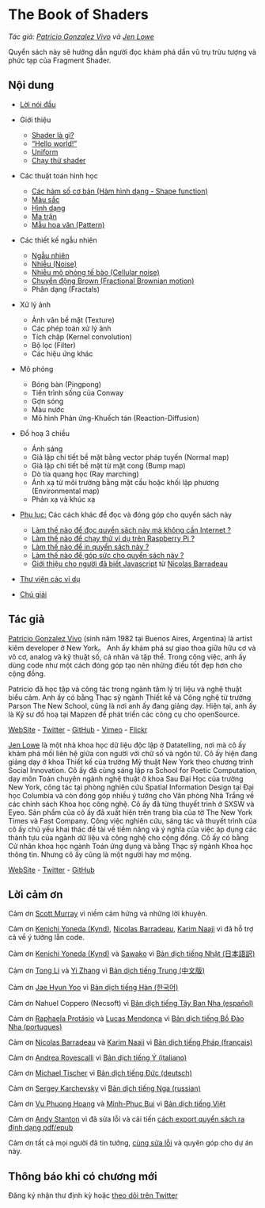 <canvas id="custom" class="canvas" data-fragment-url="src/moon/moon.frag" data-textures="src/moon/moon.jpg" width="350px" height="350px"></canvas>

# The Book of Shaders
*Tác giả: [Patricio Gonzalez Vivo](http://patriciogonzalezvivo.com/) và [Jen Lowe](http://jenlowe.net/)*

Quyển sách này sẽ hướng dẫn người đọc khám phá dần vũ trụ trừu tượng và phức tạp của Fragment Shader.

<div class="header">
<a href="https://www.paypal.com/cgi-bin/webscr?cmd=_s-xclick&hosted_button_id=B5FSVSHGEATCG" style="float: right;"><img src="https://www.paypalobjects.com/en_US/i/btn/btn_donate_SM.gif" alt=""></a>
</div>

## Nội dung

* [Lời nói đầu](00/?lan=vi)

* Giới thiệu
    * [Shader là gì?](01/?lan=vi)
    * [“Hello world!”](02/?lan=vi)
    * [Uniform](03/?lan=vi)
    * [Chạy thử shader](04/?lan=vi)

* Các thuật toán hình học
    * [Các hàm số cơ bản (Hàm hình dạng - Shape function)](05/?lan=vi)
    * [Màu sắc](06/?lan=vi)
    * [Hình dạng](07/?lan=vi)
    * [Ma trận](08/?lan=vi)
    * [Mẫu hoa văn (Pattern)](09/?lan=vi)

* Các thiết kế ngẫu nhiên
    * [Ngẫu nhiên](10/?lan=vi)
    * [Nhiễu (Noise)](11/?lan=vi)
    * [Nhiễu mô phỏng tế bào (Cellular noise)](12/?lan=vi)
    * [Chuyển động Brown (Fractional Brownian motion)](13/?lan=vi)
    * Phân dạng (Fractals)

* Xử lý ảnh
    * Ảnh vân bề mặt (Texture)
    * Các phép toán xử lý ảnh
    * Tích chập (Kernel convolution)
    * Bộ lọc (Filter)
    * Các hiệu ứng khác

* Mô phỏng
    * Bóng bàn (Pingpong)
    * Tiến trình sống của Conway
    * Gợn sóng
    * Màu nước
    * Mô hình Phản ứng-Khuếch tán (Reaction-Diffusion)

* Đồ hoạ 3 chiều
    * Ánh sáng
    * Giả lập chi tiết bề mặt bằng vector pháp tuyến (Normal map)
    * Giả lập chi tiết bề mặt từ mặt cong (Bump map)
    * Dò tia quang học (Ray marching)
    * Ánh xạ từ môi trường bằng mặt cầu hoặc khối lập phương (Environmental map)
    * Phản xạ và khúc xạ

* [Phụ lục:](appendix/?lan=vi) Các cách khác để đọc và đóng góp cho quyển sách này
	* [Làm thế nào để đọc quyển sách này mà không cần Internet ?](appendix/00/?lan=vi)
	* [Làm thế nào để chạy thử ví dụ trên Raspberry Pi ?](appendix/01/?lan=vi)
	* [Làm thế nào để in quyển sách này ?](appendix/02/?lan=vi)
   * [Làm thế nào để góp sức cho quyển sách này ?](appendix/03/?lan=vi)
   * [Giới thiệu cho người đã biết Javascript](appendix/04/?lan=vi) từ [Nicolas Barradeau](http://www.barradeau.com/)

* [Thư viện các ví dụ](examples/?lan=vi)

* [Chú giải](glossary/?lan=vi)

## Tác giả

[Patricio Gonzalez Vivo](http://patriciogonzalezvivo.com/) (sinh năm 1982 tại Buenos Aires, Argentina) là artist kiêm developer ở New York。 Anh ấy khám phá sự giao thoa giữa hữu cơ và vô cơ, analog và kỹ thuật số, cá nhân và tập thể. Trong công việc, anh ấy dùng code như một cách đóng góp tạo nên những điều tốt đẹp hơn cho cộng đồng.

Patricio đã học tập và công tác trong ngành tâm lý trị liệu và nghệ thuật biểu cảm. Anh ấy có bằng Thạc sỹ ngành Thiết kế và Công nghệ từ trường Parson The New School, cũng là nơi anh ấy đang giảng dạy. Hiện tại, anh ấy là Kỹ sư đồ hoạ tại Mapzen để phát triển các công cụ cho openSource.

<div class="header"> <a href="http://patriciogonzalezvivo.com/" target="_blank">WebSite</a> - <a href="https://twitter.com/patriciogv" target="_blank">Twitter</a> - <a href="https://github.com/patriciogonzalezvivo" target="_blank">GitHub</a> - <a href="https://vimeo.com/patriciogv" target="_blank">Vimeo</a> - <a href="https://www.flickr.com/photos/106950246@N06/" target="_blank"> Flickr</a></div>

[Jen Lowe](http://jenlowe.net/) là một nhà khoa học dữ liệu độc lập ở Datatelling, nơi mà cô ấy khám phá mối liên hệ giữa con người với chữ số và ngôn từ. Cô ấy hiện đang giảng dạy ở khoa Thiết kế của trường Mỹ thuật New York theo chương trình Social Innovation. Cô ấy đã cùng sáng lập ra School for Poetic Computation, dạy môn Toán chuyên ngành nghệ thuật ở khoa Sau Đại Học của trường New York, công tác tại phòng nghiên cứu Spatial Information Design tại Đại học Columbia và còn đóng góp nhiều ý tưởng cho Văn phòng Nhà Trắng về các chính sách Khoa học công nghệ. Cô ấy đã từng thuyết trình ở SXSW và Eyeo. Sản phẩm của cô ấy đã xuất hiện trên trang bìa của tờ The New York Times và Fast Company. Công việc nghiên cứu, sáng tác và thuyết trình của cô ấy chủ yếu khai thác đề tài về tiềm năng và ý nghĩa của việc áp dụng các thành tựu của ngành dữ liệu và công nghệ cho cộng đồng. Cô ấy có bằng Cử nhân khoa học ngành Toán ứng dụng và bằng Thạc sỹ ngành Khoa học thông tin. Nhưng cô ấy cũng là một người hay mơ mộng.

<div class="header"> <a href="http://jenlowe.net/" target="_blank">WebSite</a> - <a href="https://twitter.com/datatelling" target="_blank">Twitter</a> - <a href="https://github.com/datatelling" target="_blank">GitHub</a></div>

## Lời cảm ơn

Cảm ơn [Scott Murray](http://alignedleft.com/) vì niềm cảm hứng và những lời khuyên.

Cảm ơn [Kenichi Yoneda (Kynd)](https://twitter.com/kyndinfo), [Nicolas Barradeau](https://twitter.com/nicoptere), [Karim Naaji](http://karim.naaji.fr/) vì đã hỗ trợ cả về ý tưởng lẫn code.

Cảm ơn [Kenichi Yoneda (Kynd)](https://twitter.com/kyndinfo) và [Sawako](https://twitter.com/sawakohome) vì [Bản dịch tiếng Nhật (日本語訳)](?lan=jp)

Cảm ơn [Tong Li](https://www.facebook.com/tong.lee.9484) và [Yi Zhang](https://www.facebook.com/archer.zetta?pnref=story) vì [Bản dịch tiếng Trung (中文版)](?lan=ch)

Cảm ơn [Jae Hyun Yoo](https://www.facebook.com/fkkcloud) vì [Bản dịch tiếng Hàn (한국어)](?lan=kr)

Cảm ơn Nahuel Coppero (Necsoft) vì [Bản dịch tiếng Tây Ban Nha (español)](?lan=es)

Cảm ơn [Raphaela Protásio](https://github.com/Rawphs) và [Lucas Mendonça](https://github.com/luuchowl) vì [Bản dịch tiếng Bồ Đào Nha (portugues)](?lan=pt)

Cảm ơn [Nicolas Barradeau](https://twitter.com/nicoptere) và [Karim Naaji](http://karim.naaji.fr/) vì [Bản dịch tiếng Pháp (français)](?lan=fr)

Cảm ơn [Andrea Rovescalli](https://www.earove.info) vì [Bản dịch tiếng Ý (italiano)](?lan=it)

Cảm ơn [Michael Tischer](http://www.mitinet.de) vì [Bản dịch tiếng Đức (deutsch)](?lan=de)

Cảm ơn [Sergey Karchevsky](https://www.facebook.com/sergey.karchevsky.3) vì [Bản dịch tiếng Nga (russian)](?lan=ru)

Cảm ơn [Vu Phuong Hoang](https://github.com/DancingPhoenix88) và [Minh-Phuc Bui](https://github.com/phucbm) vì [Bản dịch tiếng Việt](?lan=vi)

Cảm ơn [Andy Stanton](https://andy.stanton.is/) vì đã sửa lỗi và cải tiến [cách export quyển sách ra định dạng pdf/epub](https://thebookofshaders.com/appendix/02/?lan=vi)

Cảm ơn tất cả mọi người đã tin tưởng, [cùng sửa lỗi](https://github.com/patriciogonzalezvivo/thebookofshaders/graphs/contributors) và quyên góp cho dự án này.

## Thông báo khi có chương mới

Đăng ký nhận thư định kỳ hoặc [theo dõi trên Twitter](https://twitter.com/bookofshaders)

<div id="fd-form-623359074e5181d777e479f9"></div>
<script>
  window.fd('form', {
    formId: '623359074e5181d777e479f9',
    containerEl: '#fd-form-623359074e5181d777e479f9'
  });
</script>
